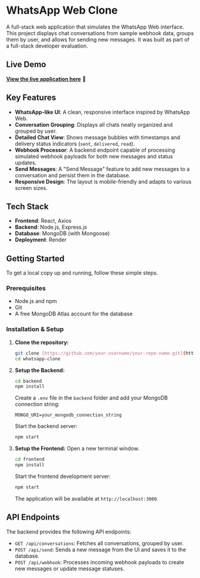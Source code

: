 # WhatsApp Web Clone

A full-stack web application that simulates the WhatsApp Web interface. This project displays chat conversations from sample webhook data, groups them by user, and allows for sending new messages. It was built as part of a full-stack developer evaluation.

## Live Demo

**[View the live application here](https://anu-whatsapp-frontend.onrender.com/)** 🚀


## Key Features

* **WhatsApp-like UI**: A clean, responsive interface inspired by WhatsApp Web.
* **Conversation Grouping**: Displays all chats neatly organized and grouped by user.
* **Detailed Chat View**: Shows message bubbles with timestamps and delivery status indicators (`sent`, `delivered`, `read`).
* **Webhook Processor**: A backend endpoint capable of processing simulated webhook payloads for both new messages and status updates.
* **Send Messages**: A "Send Message" feature to add new messages to a conversation and persist them in the database.
* **Responsive Design**: The layout is mobile-friendly and adapts to various screen sizes.

## Tech Stack

* **Frontend**: React, Axios
* **Backend**: Node.js, Express.js
* **Database**: MongoDB (with Mongoose)
* **Deployment**: Render

## Getting Started

To get a local copy up and running, follow these simple steps.

### Prerequisites

* Node.js and npm
* Git
* A free MongoDB Atlas account for the database

### Installation & Setup

1.  **Clone the repository:**
    ```sh
    git clone [https://github.com/your-username/your-repo-name.git](https://github.com/your-username/your-repo-name.git)
    cd whatsapp-clone
    ```

2.  **Setup the Backend:**
    ```sh
    cd backend
    npm install
    ```
    Create a `.env` file in the `backend` folder and add your MongoDB connection string:
    ```
    MONGO_URI=your_mongodb_connection_string
    ```
    Start the backend server:
    ```sh
    npm start
    ```

3.  **Setup the Frontend:**
    Open a new terminal window.
    ```sh
    cd frontend
    npm install
    ```
    Start the frontend development server:
    ```sh
    npm start
    ```
    The application will be available at `http://localhost:3000`.

## API Endpoints

The backend provides the following API endpoints:

* `GET /api/conversations`: Fetches all conversations, grouped by user.
* `POST /api/send`: Sends a new message from the UI and saves it to the database.
* `POST /api/webhook`: Processes incoming webhook payloads to create new messages or update message statuses.
